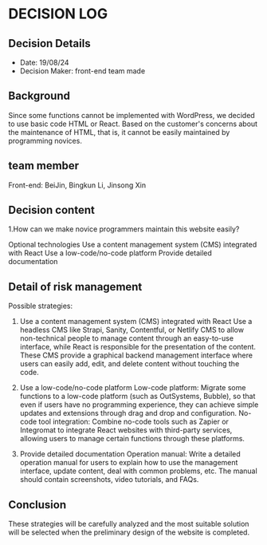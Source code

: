 # DECISION LOG 
## Decision Details 
- Date: 19/08/24
- Decision Maker: front-end team made
  
## Background 
Since some functions cannot be implemented with WordPress, we decided to use basic code HTML or React. Based on the customer's concerns about the maintenance of HTML, that is, it cannot be easily maintained by programming novices.


## team member
  
  Front-end: BeiJin, Bingkun Li, Jinsong Xin
 

## Decision content

1.How can we make novice programmers maintain this website easily?

Optional technologies
  Use a content management system (CMS) integrated with React
  Use a low-code/no-code platform
   Provide detailed documentation 



## Detail of risk management
Possible strategies:
1. Use a content management system (CMS) integrated with React
Use a headless CMS like Strapi, Sanity, Contentful, or Netlify CMS to allow non-technical people to manage content through an easy-to-use interface, while React is responsible for the presentation of the content. These CMS provide a graphical backend management interface where users can easily add, edit, and delete content without touching the code.


2. Use a low-code/no-code platform
Low-code platform: Migrate some functions to a low-code platform (such as OutSystems, Bubble), so that even if users have no programming experience, they can achieve simple updates and extensions through drag and drop and configuration.
No-code tool integration: Combine no-code tools such as Zapier or Integromat to integrate React websites with third-party services, allowing users to manage certain functions through these platforms.



3. Provide detailed documentation 
Operation manual: Write a detailed operation manual for users to explain how to use the management interface, update content, deal with common problems, etc. The manual should contain screenshots, video tutorials, and FAQs.


## Conclusion 
These strategies will be carefully analyzed and the most suitable solution will be selected when the preliminary design of the website is completed.

